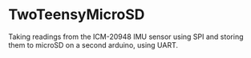 # TwoTeensyMicroSD
Taking readings from the ICM-20948 IMU sensor using SPI and storing 
them to microSD on a second arduino, using UART.
